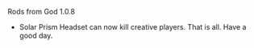 Rods from God 1.0.8
 - Solar Prism Headset can now kill creative players. That is all. Have a good day.
